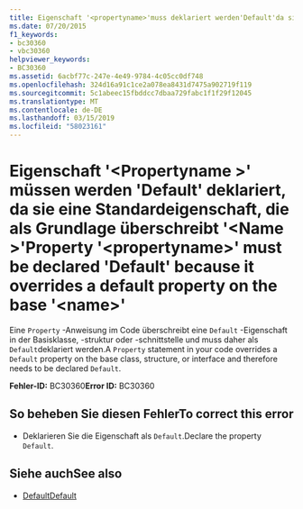 ```yaml
---
title: Eigenschaft '<propertyname>'muss deklariert werden'Default'da sie eine Standardeigenschaft, die als Grundlage überschreibt'<name>'
ms.date: 07/20/2015
f1_keywords:
- bc30360
- vbc30360
helpviewer_keywords:
- BC30360
ms.assetid: 6acbf77c-247e-4e49-9784-4c05cc0df748
ms.openlocfilehash: 324d16a91c1ce2a078ea8431d7475a902719f119
ms.sourcegitcommit: 5c1abeec15fbddcc7dbaa729fabc1f1f29f12045
ms.translationtype: MT
ms.contentlocale: de-DE
ms.lasthandoff: 03/15/2019
ms.locfileid: "58023161"
---
```

# <a name="property-propertyname-must-be-declared-default-because-it-overrides-a-default-property-on-the-base-name"></a><span data-ttu-id="d43bc-102">Eigenschaft '\<Propertyname >' müssen werden 'Default' deklariert, da sie eine Standardeigenschaft, die als Grundlage überschreibt '\<Name >'</span><span class="sxs-lookup"><span data-stu-id="d43bc-102">Property '\<propertyname>' must be declared 'Default' because it overrides a default property on the base '\<name>'</span></span>
<span data-ttu-id="d43bc-103">Eine `Property` -Anweisung im Code überschreibt eine `Default` -Eigenschaft in der Basisklasse, -struktur oder -schnittstelle und muss daher als `Default`deklariert werden.</span><span class="sxs-lookup"><span data-stu-id="d43bc-103">A `Property` statement in your code overrides a `Default` property on the base class, structure, or interface and therefore needs to be declared `Default`.</span></span>  
  
 <span data-ttu-id="d43bc-104">**Fehler-ID:** BC30360</span><span class="sxs-lookup"><span data-stu-id="d43bc-104">**Error ID:** BC30360</span></span>  
  
## <a name="to-correct-this-error"></a><span data-ttu-id="d43bc-105">So beheben Sie diesen Fehler</span><span class="sxs-lookup"><span data-stu-id="d43bc-105">To correct this error</span></span>  
  
-   <span data-ttu-id="d43bc-106">Deklarieren Sie die Eigenschaft als `Default`.</span><span class="sxs-lookup"><span data-stu-id="d43bc-106">Declare the property `Default`.</span></span>  
  
## <a name="see-also"></a><span data-ttu-id="d43bc-107">Siehe auch</span><span class="sxs-lookup"><span data-stu-id="d43bc-107">See also</span></span>

- [<span data-ttu-id="d43bc-108">Default</span><span class="sxs-lookup"><span data-stu-id="d43bc-108">Default</span></span>](../../visual-basic/language-reference/modifiers/default.md)
